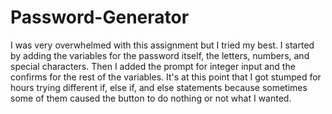 # Password-Generator
I was very overwhelmed with this assignment but I tried my best. 
I started by adding the variables for the password itself, the letters, numbers, and special characters. 
Then I added the prompt for integer input and the confirms for the rest of the variables. 
It's at this point that I got stumped for hours trying different if, else if, and else statements because sometimes some of them caused the button to do nothing or not what I wanted. 



